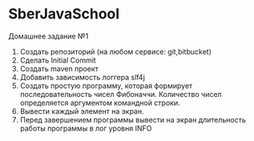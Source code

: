 # SberJavaSchool
Домашнее задание №1
  1. Создать репозиторий (на любом сервисе: git,bitbucket)
  2. Сделать Initial Commit
  3. Создать maven проект
  4. Добавить зависимость логгера slf4j
  5. Создать простую программу, которая формирует последовательность чисел Фибоначчи. Количество чисел определяется аргументом командной строки.
  6. Вывести каждый элемент на экран.
  7. Перед завершением программы вывести на экран длительность работы программы в лог уровня INFO
